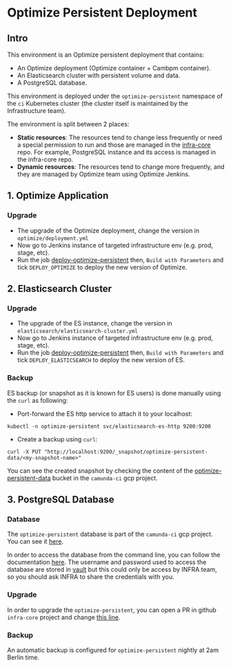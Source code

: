 # Optimize Persistent Deployment

## Intro

This environment is an Optimize persistent deployment that contains:
* An Optimize deployment (Optimize container + Cambpm container).
* An Elasticsearch cluster with persistent volume and data.
* A PostgreSQL database.

This environment is deployed under the `optimize-persistent` namespace of the `ci` Kubernetes cluster (the cluster
itself is maintained by the Infrastructure team).

The environment is split between 2 places:
* **Static resources**: The resources tend to change less frequently or need a special permission to run and
  those are managed in the [infra-core](https://github.com/camunda/infra-core/) repo.
  For example, PostgreSQL instance and its access is managed in the infra-core repo.
* **Dynamic resources**: The resources tend to change more frequently, and they are managed by Optimize team using
  Optimize Jenkins.

## 1. Optimize Application

### Upgrade

* The upgrade of the Optimize deployment, change the version in `optimize/deployment.yml`
* Now go to Jenkins instance of targeted infrastructure env (e.g. prod, stage, etc).
* Run the job [deploy-optimize-persistent](../jobs/deploy_optimize_persistent.dsl)
  then, `Build with Parameters` and tick `DEPLOY_OPTIMIZE` to deploy the new version of Optimize.

## 2. Elasticsearch Cluster

### Upgrade

* The upgrade of the ES instance, change the version in `elasticsearch/elasticsearch-cluster.yml`
* Now go to Jenkins instance of targeted infrastructure env (e.g. prod, stage, etc).
* Run the job [deploy-optimize-persistent](../jobs/deploy_optimize_persistent.dsl)
  then, `Build with Parameters` and tick `DEPLOY_ELASTICSEARCH` to deploy the new version of ES.

### Backup

ES backup (or snapshot as it is known for ES users) is done manually using the `curl` as following:

* Port-forward the ES http service to attach it to your localhost:
```shell script
kubectl -n optimize-persistent svc/elasticsearch-es-http 9200:9200
```

* Create a backup using `curl`:

```shell script
curl -X PUT "http://localhost:9200/_snapshot/optimize-persistent-data/<my-snapshot-name>"
```

You can see the created snapshot by checking the content of the [optimize-persistent-data](https://console.cloud.google.com/storage/browser/optimize-persistent-data;tab=objects?forceOnBucketsSortingFiltering=false&organizationId=669107107215&project=ci-30-162810&prefix=&forceOnObjectsSortingFiltering=false)
 bucket in the `camunda-ci` gcp project.

## 3. PostgreSQL Database

### Database

The `optimize-persistent` database is part of the `camunda-ci` gcp project. You can see it [here](https://console.cloud.google.com/sql/instances/optimize-persistent/overview?organizationId=669107107215&project=ci-30-162810).

In order to access the database from the command line, you can follow the documentation [here](https://confluence.camunda.com/display/SRE/Connect+to+gcloud+SQL+database+instance).
The username and password used to access the database are stored in [vault](https://vault.int.camunda.com/ui/vault/secrets/secret/show/k8s-camunda-ci/optimize/db)
but this could only be access by INFRA team, so you should ask INFRA to share the credentials with you.

### Upgrade

In order to upgrade the `optimize-persistent`, you can open a PR in github `infra-core` project and change [this line](https://github.com/camunda/infra-core/blob/stage/camunda-ci/terraform/google/prod/db.tf#L69).

### Backup

An automatic backup is configured for `optimize-persistent` nightly at 2am Berlin time.
